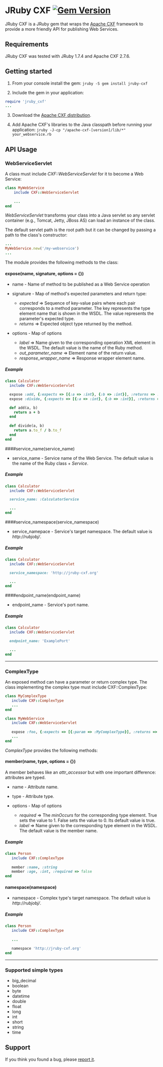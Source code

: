 JRuby CXF [![Gem Version](https://badge.fury.io/rb/jruby-cxf.png)](http://badge.fury.io/rb/jruby-cxf)    
=========

JRuby CXF is a JRuby gem that wraps the [Apache CXF](http://cxf.apache.org) framework to provide a more friendly API for publishing Web Services.

Requirements
------------

JRuby CXF was tested with JRuby 1.7.4 and Apache CXF 2.7.6.

Getting started
---------------

1. From your console install the gem: `jruby -S gem install jruby-cxf`

2. Include the gem in your application: 
```ruby
require 'jruby_cxf'
...
```
3. Download the [Apache CXF distribution](http://cxf.apache.org/download.html).

4. Add Apache CXF's libraries to the Java classpath before running your application: 
   `jruby -J-cp "/apache-cxf-[version]/lib/*" your_webservice.rb `

API Usage
---------

### WebServiceServlet

A class must include *CXF::WebServiceServlet* for it to become a Web Service:
```ruby
class MyWebService
    include CXF::WebServiceServlet
    
    ...
end
```
*WebServiceServlet* transforms your class into a Java servlet so any servlet container (e.g., Tomcat, Jetty, JBoss AS)
can load an instance of the class. 

The default servlet path is the root path but it can be changed by passing a path to the class's constructor:
```ruby
...
MyWebService.new('/my-webservice')
...
```
The module provides the following methods to the class:

#### expose(name, signature, options = {})

* name - Name of method to be published as a Web Service operation

* signature - Map of method's expected parameters and return type:

  * *expected* => Sequence of key-value pairs where each pair corresponds to a method parameter. The key represents the 
                  type element name that is shown in the WSDL. The value represents the parameter's expected type.
  * *returns* => Expected object type returned by the method.
        
* options - Map of options
  * *label* => Name given to the corresponding operation XML element in the WSDL. The default value is the name of the 
               Ruby method. 
  * *out_parameter_name* => Element name of the return value.
  * *response_wrapper_name* => Response wrapper element name.

##### Example
```ruby
class Calculator
  include CXF::WebServiceServlet

  expose :add, {:expects => [{:a => :int}, {:b => :int}], :returns => :int}, :label => :Add
  expose :divide, {:expects => [{:a => :int}, {:b => :int}], :returns => :float}, :label => :Divide

  def add(a, b)
    return a + b
  end
  
  def divide(a, b)
    return a.to_f / b.to_f
  end
end
```
####service_name(service_name)

* service_name - Service name of the Web Service. The default value is the name of the Ruby class + *Service*.

##### Example
```ruby
class Calculator
  include CXF::WebServiceServlet

  service_name: :CalculatorService

  ...
end
```
####service_namespace(service_namespace)

* service_namepace - Service's target namespace. The default value is *http://rubjobj/*.

##### Example
```ruby
class Calculator
  include CXF::WebServiceServlet

  service_namespace: 'http://jruby-cxf.org'

  ...
end
```
####endpoint_name(endpoint_name)

* endpoint_name - Service's port name.

##### Example
```ruby
class Calculator
  include CXF::WebServiceServlet

  endpoint_name: 'ExamplePort'

  ...
end
```
---
### ComplexType

An exposed method can have a parameter or return complex type. The class implementing the complex type
must include CXF::ComplexType:

```ruby
class MyComplexType
   include CXF::ComplexType
   ...
end

class MyWebService
   include CXF::WebServiceServlet
   
   expose :foo, {:expects => [{:param => :MyComplexType}], :returns => :MyComplexType}
   ...
end   
```

*ComplexType* provides the following methods:

#### member(name, type, options = {})

A member behaves like an *attr_accessor* but with one important difference: attributes are typed.

* name - Attribute name.

* type - Attribute type.

* options - Map of options
  * *required* => The *minOccurs* for the corresponding type element. True sets the value to 1. False sets the value 
  		  to 0. Its default value is true.
  * *label* => Name given to the corresponding type element in the WSDL. The default value is the member name.

##### Example
```ruby
class Person
   include CXF::ComplexType
	
   member :name, :string
   member :age, :int, :required => false
end
```

#### namespace(namespace)

* namespace - Complex type's target namespace. The default value is *http://rubjobj/*.
 
##### Example
```ruby
class Person
   include CXF::ComplexType
	
   ...

   namespace 'http://jruby-cxf.org'	
end	
```
---
### Supported simple types 

* big_decimal
* boolean
* byte
* datetime
* double
* float
* long
* int
* short
* string
* time

Support 
-------

If you think you found a bug, please [report it](http://github.com/claudemamo/jruby-cxf/issues).
